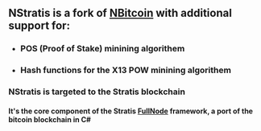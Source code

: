 
## NStratis is a fork of [NBitcoin](https://github.com/MetacoSA/NBitcoin) with additional support for:

- ### POS (Proof of Stake) minining algorithem
- ### Hash functions for the X13 POW minining algorithem

### NStratis is targeted to the Stratis blockchain 
#### It's the core component of the Stratis [FullNode](https://github.com/stratisproject/StratisBitcoinFullNode) framework, a port of the bitcoin blockchain in C#
